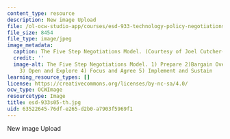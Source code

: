```yaml
---
content_type: resource
description: New image Upload
file: /ol-ocw-studio-app/courses/esd-933-technology-policy-negotiations-and-dispute-resolution-spring-2005/6352264576dfe265d2b0a7903f5969f1_esd-933s05-th.jpg
file_size: 8454
file_type: image/jpeg
image_metadata:
  caption: The Five Step Negotiations Model. (Courtesy of Joel Cutcher-Gershenfeld.)
  credit: ''
  image-alt: The Five Step Negotiations Model. 1) Prepare 2)Bargain Over How to Bargain
    3) Open and Explore 4) Focus and Agree 5) Implement and Sustain
learning_resource_types: []
license: https://creativecommons.org/licenses/by-nc-sa/4.0/
ocw_type: OCWImage
resourcetype: Image
title: esd-933s05-th.jpg
uid: 63522645-76df-e265-d2b0-a7903f5969f1
---
```

New image Upload